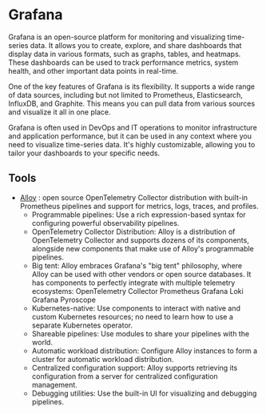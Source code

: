 # Grafana

Grafana is an open-source platform for monitoring and visualizing time-series
data. It allows you to create, explore, and share dashboards that display
data in various formats, such as graphs, tables, and heatmaps. These dashboards
can be used to track performance metrics, system health, and other important
data points in real-time.

One of the key features of Grafana is its flexibility. It supports a wide range
of data sources, including but not limited to Prometheus, Elasticsearch, InfluxDB,
and Graphite. This means you can pull data from various sources and visualize
it all in one place.

Grafana is often used in DevOps and IT operations to monitor infrastructure
and application performance, but it can be used in any context where you need
to visualize time-series data. It's highly customizable, allowing you to tailor
your dashboards to your specific needs.

## Tools

- [Alloy](https://github.com/grafana/alloy) : open source OpenTelemetry Collector
distribution with built-in Prometheus pipelines and support for metrics, logs,
traces, and profiles.
  - Programmable pipelines: Use a rich expression-based syntax for configuring
  powerful observability pipelines.
  - OpenTelemetry Collector Distribution: Alloy is a distribution of OpenTelemetry
  Collector and supports dozens of its components, alongside new components
  that make use of Alloy's programmable pipelines.
  - Big tent: Alloy embraces Grafana's "big tent" philosophy, where Alloy
  can be used with other vendors or open source databases. It has components
  to perfectly integrate with multiple telemetry ecosystems:
        OpenTelemetry Collector
        Prometheus
        Grafana Loki
        Grafana Pyroscope
  - Kubernetes-native: Use components to interact with native and custom Kubernetes
  resources; no need to learn how to use a separate Kubernetes operator.
  - Shareable pipelines: Use modules to share your pipelines with the world.
  - Automatic workload distribution: Configure Alloy instances to form a cluster
  for automatic workload distribution.
  - Centralized configuration support: Alloy supports retrieving its configuration
  from a server for centralized configuration management.
  - Debugging utilities: Use the built-in UI for visualizing and debugging
  pipelines.
